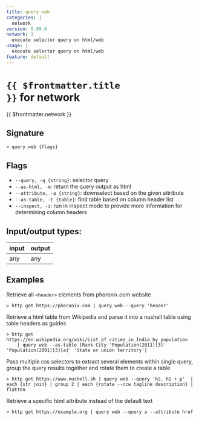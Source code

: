 ```yaml
---
title: query web
categories: |
  network
version: 0.89.0
network: |
  execute selector query on html/web
usage: |
  execute selector query on html/web
feature: default
---
```

<!-- This file is automatically generated. Please edit the command in https://github.com/nushell/nushell instead. -->

# <code>{{ $frontmatter.title }}</code> for network

<div class='command-title'>{{ $frontmatter.network }}</div>

## Signature

```> query web {flags} ```

## Flags

 -  `--query, -q {string}`: selector query
 -  `--as-html, -m`: return the query output as html
 -  `--attribute, -a {string}`: downselect based on the given attribute
 -  `--as-table, -t {table}`: find table based on column header list
 -  `--inspect, -i`: run in inspect mode to provide more information for determining column headers


## Input/output types:

| input | output |
| ----- | ------ |
| any   | any    |

## Examples

Retrieve all `<header>` elements from phoronix.com website
```nu
> http get https://phoronix.com | query web --query 'header'

```

Retrieve a html table from Wikipedia and parse it into a nushell table using table headers as guides
```nu
> http get https://en.wikipedia.org/wiki/List_of_cities_in_India_by_population
    | query web --as-table [Rank City 'Population(2011)[3]' 'Population(2001)[3][a]' 'State or union territory']

```

Pass multiple css selectors to extract several elements within single query, group the query results together and rotate them to create a table
```nu
> http get https://www.nushell.sh | query web --query 'h2, h2 + p'  | each {str join} | group 2 | each {rotate --ccw tagline description} | flatten

```

Retrieve a specific html attribute instead of the default text
```nu
> http get https://example.org | query web --query a --attribute href

```
